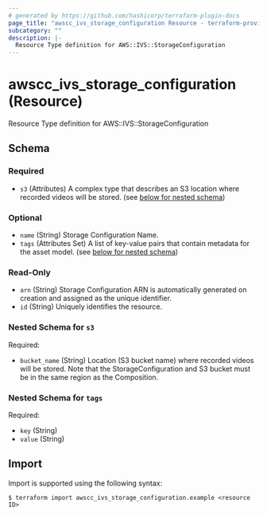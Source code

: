 ```yaml
---
# generated by https://github.com/hashicorp/terraform-plugin-docs
page_title: "awscc_ivs_storage_configuration Resource - terraform-provider-awscc"
subcategory: ""
description: |-
  Resource Type definition for AWS::IVS::StorageConfiguration
---
```


# awscc_ivs_storage_configuration (Resource)

Resource Type definition for AWS::IVS::StorageConfiguration



<!-- schema generated by tfplugindocs -->
## Schema

### Required

- `s3` (Attributes) A complex type that describes an S3 location where recorded videos will be stored. (see [below for nested schema](#nestedatt--s3))

### Optional

- `name` (String) Storage Configuration Name.
- `tags` (Attributes Set) A list of key-value pairs that contain metadata for the asset model. (see [below for nested schema](#nestedatt--tags))

### Read-Only

- `arn` (String) Storage Configuration ARN is automatically generated on creation and assigned as the unique identifier.
- `id` (String) Uniquely identifies the resource.

<a id="nestedatt--s3"></a>
### Nested Schema for `s3`

Required:

- `bucket_name` (String) Location (S3 bucket name) where recorded videos will be stored. Note that the StorageConfiguration and S3 bucket must be in the same region as the Composition.


<a id="nestedatt--tags"></a>
### Nested Schema for `tags`

Required:

- `key` (String)
- `value` (String)

## Import

Import is supported using the following syntax:

```shell
$ terraform import awscc_ivs_storage_configuration.example <resource ID>
```
